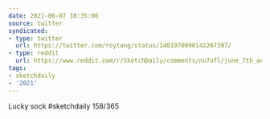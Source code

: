 ```yaml
---
date: 2021-06-07 18:35:06
source: twitter
syndicated:
- type: twitter
  url: https://twitter.com/roytang/status/1401970990142267397/
- type: reddit
  url: https://www.reddit.com/r/SketchDaily/comments/nu7ufl/june_7th_accounting/h0xuljv/
tags:
- sketchdaily
- '2021'
---
```


Lucky sock #sketchdaily 158/365